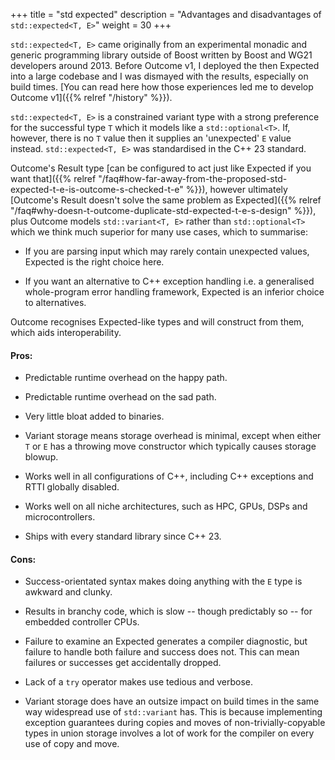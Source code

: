 +++
title = "std expected"
description = "Advantages and disadvantages of `std::expected<T, E>`"
weight = 30
+++

`std::expected<T, E>` came originally from an experimental monadic and generic programming library outside of Boost written by Boost and WG21 developers around 2013. Before Outcome v1, I deployed the then Expected into a large codebase and I was dismayed with the results, especially on build times. [You can read here how those experiences led me to develop Outcome v1]({{% relref "/history" %}}).

`std::expected<T, E>` is a constrained variant type with a strong preference for the successful type `T` which it models like a `std::optional<T>`. If, however, there is no `T` value then it supplies an 'unexpected' `E` value instead. `std::expected<T, E>` was standardised in the C++ 23 standard.

Outcome's Result type [can be configured to act just like Expected if you want that]({{% relref "/faq#how-far-away-from-the-proposed-std-expected-t-e-is-outcome-s-checked-t-e" %}}), however ultimately [Outcome's Result doesn't solve the same problem as Expected]({{% relref "/faq#why-doesn-t-outcome-duplicate-std-expected-t-e-s-design" %}}), plus Outcome models `std::variant<T, E>` rather than `std::optional<T>` which we think much superior for many use cases, which to summarise:

- If you are parsing input which may rarely contain unexpected values, Expected is the right choice here.

- If you want an alternative to C++ exception handling i.e. a generalised whole-program error handling framework, Expected is an inferior choice to alternatives.

Outcome recognises Expected-like types and will construct from them, which aids interoperability.


#### Pros:

- Predictable runtime overhead on the happy path.

- Predictable runtime overhead on the sad path.

- Very little bloat added to binaries.

- Variant storage means storage overhead is minimal, except when either `T` or `E` has a throwing move constructor which typically causes storage blowup.

- Works well in all configurations of C++, including C++ exceptions and RTTI globally disabled.

- Works well on all niche architectures, such as HPC, GPUs, DSPs and microcontrollers.

- Ships with every standard library since C++ 23.

#### Cons:

- Success-orientated syntax makes doing anything with the `E` type is awkward and clunky.

- Results in branchy code, which is slow -- though predictably so -- for embedded controller CPUs.

- Failure to examine an Expected generates a compiler diagnostic, but failure to handle both failure and success does not. This can mean failures or successes get accidentally dropped.

- Lack of a `try` operator makes use tedious and verbose.

- Variant storage does have an outsize impact on build times in the same way widespread use of `std::variant` has. This is because implementing exception guarantees during copies and moves of non-trivially-copyable types in union storage involves a lot of work for the compiler on every use of copy and move.
